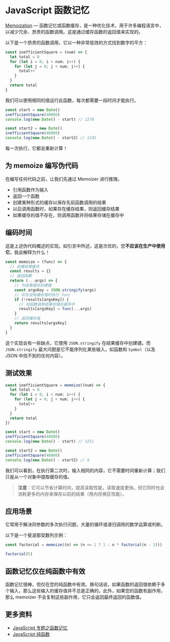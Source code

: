 # JavaScript 函数记忆

[Memoization](https://zh.wikipedia.org/wiki/%E8%AE%B0%E5%BF%86%E5%8C%96) — 函数记忆或函数缓存，是一种优化技术，用于许多编程语言中，以减少冗余、昂贵的函数调用。这是通过缓存函数的返回值来实现的。

以下是一个昂贵的函数调用，它以一种非常低效的方式找到数字的平方：

```js
const inefficientSquare = (num) => {
  let total = 0
  for (let i = 0; i < num; i++) {
    for (let j = 0; j < num; j++) {
      total++
    }
  }
  return total
}
```

我们可以使用相同的值运行此函数，每次都需要一段时间才能执行。

```js
const start = new Date()
inefficientSquare(40000)
console.log(new Date() - start) // 1278

const start2 = new Date()
inefficientSquare(40000)
console.log(new Date() - start2) // 1245
```

每一次执行，它都会重新计算！

## 为 memoize 编写伪代码

在编写任何代码之前，让我们先通过 Memoizer 进行推理。

- 引用函数作为输入
- 返回一个函数
- 创建某种形式的缓存以保存先前函数调用的结果
- 以后调用函数时，如果存在缓存结果，则返回缓存结果
- 如果缓存的值不存在，则调用函数并将结果存储在缓存中

## 编码时间

这是上述伪代码概述的实现。如引言中所述，这是次优的，您**不应该在生产中使用它**。我会解释为什么！

```js
const memoize = (func) => {
  // 创建结果缓存
  const results = {}
  // 返回函数
  return (...args) => {
    // 为结果缓存创建键
    const argsKey = JSON.stringify(args)
    // 仅在没有缓存值时执行 func
    if (!results[argsKey]) {
      // 将函数调用结果存储在缓存中
      results[argsKey] = func(...args)
    }
    // 返回缓存值
    return results[argsKey]
  }
}
```

这个实现会有一些缺点，它使用 `JSON.stringify` 在结果缓存中创建键。而 `JSON.stringify` 最大问题是它不能序列化某些输入，如函数和 `Symbol`（以及 JSON 中找不到的任何内容）。

## 测试效果

```js
const inefficientSquare = memoize((num) => {
  let total = 0
  for (let i = 0; i < num; i++) {
    for (let j = 0; j < num; j++) {
      total++
    }
  }
  return total
})

const start = new Date()
inefficientSquare(40000)
console.log(new Date() - start) // 1251

const start2 = new Date()
inefficientSquare(40000)
console.log(new Date() - start2) // 0
```

我们可以看到，在执行第二次时，输入相同的内容，它不需要时间重新计算；我们只是从一个对象中提取缓存的值。

> **注意**：它可以节省计算时间，提高读取性能，读取速度更快。但它同时也会消耗更多的内存来保存以前的结果（用内存换区性能）。

## 应用场景

它常用于解决同参数的多次执行问题，大量的循环或递归调用的数学运算或判断。

以下是一个斐波那契数列示例：

```js
const factorial = memoize((n) => (n <= 1 ? 1 : n * factorial(n - 1)))

factorial(5)
```

## 函数记忆仅在纯函数中有效

函数记忆很棒，但仅在您的纯函数中有效。换句话说，如果函数的返回值依赖于多个输入，那么这些输入的缓存值并不总是正确的。此外，如果您的函数有副作用，那么 memoizer 不会复制这些副作用，它只会返回最终返回的函数值。

## 更多资料

- [JavaScript 专题之函数记忆](https://github.com/mqyqingfeng/Blog/issues/46)
- [JavaScript 纯函数](https://github.com/lio-zero/blog/blob/master/JavaScript/JavaScript%20%E7%BA%AF%E5%87%BD%E6%95%B0.md)
